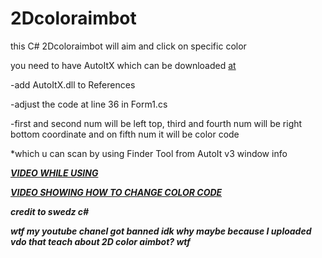 # 2Dcoloraimbot
this C# 2Dcoloraimbot will aim and click on specific color

you need to have AutoItX which can be downloaded [at](https://www.autoitscript.com/site/autoit/downloads/)

-add AutoItX.dll to References

-adjust the code at line 36 in Form1.cs

-first and second num will be left top, third and fourth num will be right bottom coordinate and on fifth num it will be color code

*which u can scan by using Finder Tool from AutoIt v3 window info 

***[VIDEO WHILE USING](https://www.youtube.com/watch?v=ONwFx7Rb96Y)***

***[VIDEO SHOWING HOW TO CHANGE COLOR CODE](https://www.youtube.com/watch?v=UiCWInunnFs)***


***credit to swedz c#***



***wtf my youtube chanel got banned idk why maybe because I uploaded vdo that teach about 2D color aimbot? wtf***
